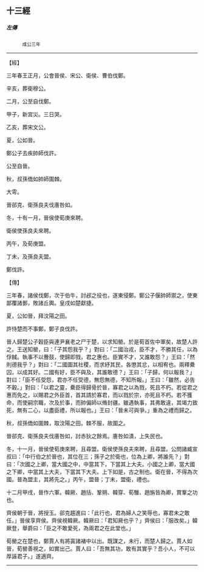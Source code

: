 

## 十三經

##### 左傳
　　　`成公三年`

* * *

【經】

三年春王正月，公會晉侯、宋公、衛侯、曹伯伐鄭。

辛亥，葬衛穆公。

二月，公至自伐鄭。

甲子，新宮災。三日哭。

乙亥，葬宋文公。

夏，公如晉。

鄭公子去疾帥師伐許。

公至自晉。

秋，叔孫僑如帥師圍棘。

大雩。

晉郤克、衛孫良夫伐廧咎如。

冬，十有一月，晉侯使荀庚來聘。

衛侯使孫良夫來聘。

丙午，及荀庚盟。

丁未，及孫良夫盟。

鄭伐許。

【傳】

三年春，諸侯伐鄭，次于伯牛，討邲之役也，遂東侵鄭。鄭公子偃帥師禦之，使東鄙覆諸鄤，敗諸丘輿。皇戌如楚獻捷。

夏，公如晉，拜汶陽之田。

許恃楚而不事鄭，鄭子良伐許。

晉人歸楚公子穀臣與連尹襄老之尸于楚，以求知罃。於是荀首佐中軍矣，故楚人許之。王送知罃，曰：「子其怨我乎？」對曰：「二國治戎，臣不才，不勝其任，以為俘馘。執事不以釁鼓，使歸即戮，君之惠也。臣實不才，又誰敢怨？」王曰：「然則德我乎？」對曰：「二國圖其社稷，而求紓其民，各懲其忿，以相宥也。兩釋纍囚，以成其好。二國有好，臣不與及，其誰敢德？」王曰：「子歸，何以報我？」對曰：「臣不任受怨，君亦不任受德，無怨無德，不知所報。」王曰：「雖然，必告不穀。」對曰：「以君之靈，纍臣得歸骨於晉，寡君之以為戮，死且不朽。若從君之惠而免之，以賜君之外臣首，首其請於寡君，而以戮於宗，亦死且不朽。若不獲命，而使嗣宗職，次及於事，而帥偏師以脩封疆。雖遇執事，其弗敢違，其竭力致死，無有二心，以盡臣禮，所以報也。」王曰：「晉未可與爭。」重為之禮而歸之。

秋，叔孫僑如圍棘，取汶陽之田。棘不服，故圍之。

晉郤克、衛孫良夫伐廧咎如，討赤狄之餘焉。廧咎如潰，上失民也。

冬，十一月，晉侯使荀庚來聘，且尋盟。衛侯使孫良夫來聘，且尋盟。公問諸臧宣叔曰：「中行伯之於晉也，其位在三；孫子之於衛也，位為上卿，將誰先？」對曰：「次國之上卿，當大國之中，中當其下，下當其上大夫。小國之上卿，當大國之下卿，中當其上大夫，下當其下大夫。上下如是，古之制也。衛在晉，不得為次國。晉為盟主，其將先之。」丙午，盟晉；丁未，盟衛，禮也。

十二月甲戌，晉作六軍。韓厥、趙括、鞏朔、韓穿、荀騅、趙旃皆為卿，賞鞌之功也。

齊侯朝于晉，將授玉。郤克趨進曰：「此行也，君為婦人之笑辱也，寡君未之敢任。」晉侯享齊侯。齊侯視韓厥。韓厥曰：「君知厥也乎？」齊侯曰：「服改矣。」韓厥登，舉爵曰：「臣之不敢愛死，為兩君之在此堂也。」

荀罃之在楚也，鄭賈人有將寘諸褚中以出。既謀之，未行，而楚人歸之。賈人如晉，荀罃善視之，如實出己。賈人曰：「吾無其功，敢有其實乎？吾小人，不可以厚誣君子。」遂適齊。

* * *

